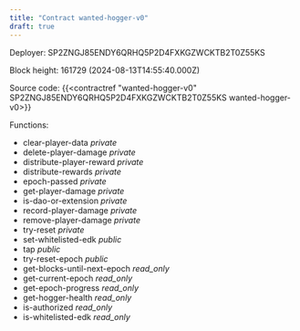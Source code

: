 ```yaml
---
title: "Contract wanted-hogger-v0"
draft: true
---
```

Deployer: SP2ZNGJ85ENDY6QRHQ5P2D4FXKGZWCKTB2T0Z55KS


 



Block height: 161729 (2024-08-13T14:55:40.000Z)

Source code: {{<contractref "wanted-hogger-v0" SP2ZNGJ85ENDY6QRHQ5P2D4FXKGZWCKTB2T0Z55KS wanted-hogger-v0>}}

Functions:

* clear-player-data _private_
* delete-player-damage _private_
* distribute-player-reward _private_
* distribute-rewards _private_
* epoch-passed _private_
* get-player-damage _private_
* is-dao-or-extension _private_
* record-player-damage _private_
* remove-player-damage _private_
* try-reset _private_
* set-whitelisted-edk _public_
* tap _public_
* try-reset-epoch _public_
* get-blocks-until-next-epoch _read_only_
* get-current-epoch _read_only_
* get-epoch-progress _read_only_
* get-hogger-health _read_only_
* is-authorized _read_only_
* is-whitelisted-edk _read_only_
